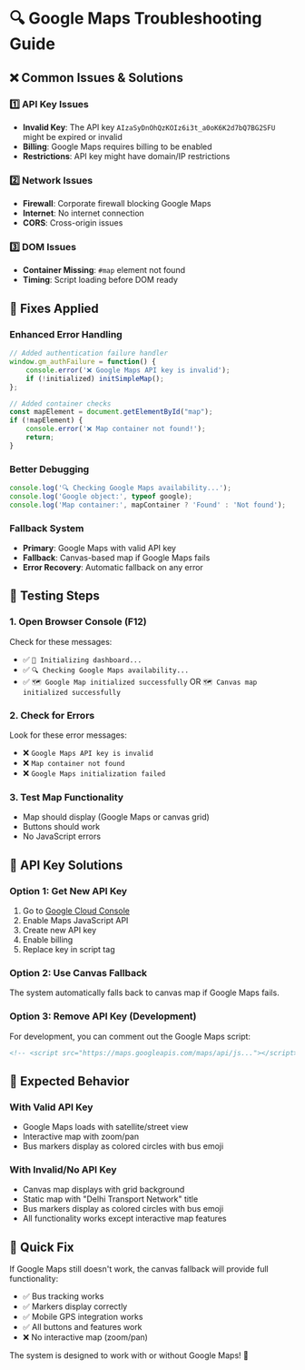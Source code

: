 # 🔍 Google Maps Troubleshooting Guide

## ❌ **Common Issues & Solutions**

### 1️⃣ **API Key Issues**
- **Invalid Key**: The API key `AIzaSyDnOhQzKOIz6i3t_a0oK6K2d7bQ7BG2SFU` might be expired or invalid
- **Billing**: Google Maps requires billing to be enabled
- **Restrictions**: API key might have domain/IP restrictions

### 2️⃣ **Network Issues**
- **Firewall**: Corporate firewall blocking Google Maps
- **Internet**: No internet connection
- **CORS**: Cross-origin issues

### 3️⃣ **DOM Issues**
- **Container Missing**: `#map` element not found
- **Timing**: Script loading before DOM ready

## 🔧 **Fixes Applied**

### **Enhanced Error Handling**
```javascript
// Added authentication failure handler
window.gm_authFailure = function() {
    console.error('❌ Google Maps API key is invalid');
    if (!initialized) initSimpleMap();
};

// Added container checks
const mapElement = document.getElementById("map");
if (!mapElement) {
    console.error('❌ Map container not found!');
    return;
}
```

### **Better Debugging**
```javascript
console.log('🔍 Checking Google Maps availability...');
console.log('Google object:', typeof google);
console.log('Map container:', mapContainer ? 'Found' : 'Not found');
```

### **Fallback System**
- **Primary**: Google Maps with valid API key
- **Fallback**: Canvas-based map if Google Maps fails
- **Error Recovery**: Automatic fallback on any error

## 🚀 **Testing Steps**

### **1. Open Browser Console (F12)**
Check for these messages:
- ✅ `🚀 Initializing dashboard...`
- ✅ `🔍 Checking Google Maps availability...`
- ✅ `🗺️ Google Map initialized successfully` OR `🗺️ Canvas map initialized successfully`

### **2. Check for Errors**
Look for these error messages:
- ❌ `Google Maps API key is invalid`
- ❌ `Map container not found`
- ❌ `Google Maps initialization failed`

### **3. Test Map Functionality**
- Map should display (Google Maps or canvas grid)
- Buttons should work
- No JavaScript errors

## 🔑 **API Key Solutions**

### **Option 1: Get New API Key**
1. Go to [Google Cloud Console](https://console.cloud.google.com/)
2. Enable Maps JavaScript API
3. Create new API key
4. Enable billing
5. Replace key in script tag

### **Option 2: Use Canvas Fallback**
The system automatically falls back to canvas map if Google Maps fails.

### **Option 3: Remove API Key (Development)**
For development, you can comment out the Google Maps script:
```html
<!-- <script src="https://maps.googleapis.com/maps/api/js..."></script> -->
```

## 🎯 **Expected Behavior**

### **With Valid API Key**
- Google Maps loads with satellite/street view
- Interactive map with zoom/pan
- Bus markers display as colored circles with bus emoji

### **With Invalid/No API Key**
- Canvas map displays with grid background
- Static map with "Delhi Transport Network" title
- Bus markers display as colored circles with bus emoji
- All functionality works except interactive map features

## 🔧 **Quick Fix**

If Google Maps still doesn't work, the canvas fallback will provide full functionality:
- ✅ Bus tracking works
- ✅ Markers display correctly
- ✅ Mobile GPS integration works
- ✅ All buttons and features work
- ❌ No interactive map (zoom/pan)

The system is designed to work with or without Google Maps! 🎉